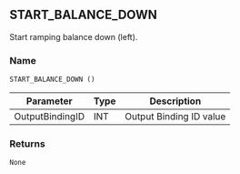 ## START\_BALANCE\_DOWN

Start ramping balance down (left).


### Name

`START_BALANCE_DOWN ()`


| Parameter       | Type | Description             |
| --------------- | ---- | ----------------------- |
| OutputBindingID | INT  | Output Binding ID value |


### Returns

`None`
